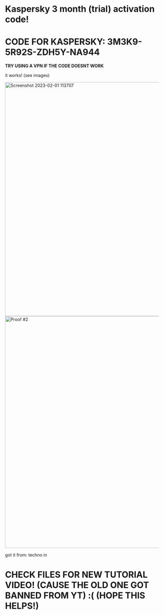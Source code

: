 # Kaspersky 3 month (trial) activation code!

# **CODE FOR KASPERSKY: 3M3K9-5R92S-ZDH5Y-NA944**
 
**TRY USING A VPN IF THE CODE DOESNT WORK**

it works! (see images)


<img width="764" alt="Screenshot 2023-02-01 113707" src="https://user-images.githubusercontent.com/123305689/216149559-149e4545-0174-4019-9c33-fd393d5a28cb.png">

<img width="757" alt="Proof #2" src="https://user-images.githubusercontent.com/123305689/216149935-bf03ae2e-46c2-4a3d-ba93-6de7aa234c48.png">



got it from: techno in


# CHECK FILES FOR NEW TUTORIAL VIDEO! (CAUSE THE OLD ONE GOT BANNED FROM YT) :( (HOPE THIS HELPS!)
